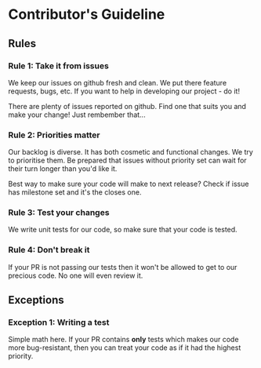 # Contributor's Guideline

## Rules

### Rule 1: Take it from issues

We keep our issues on github fresh and clean. We put there feature requests, bugs, etc.
If you want to help in developing our project - do it!

There are plenty of issues reported on github. Find one that suits you and make your change! Just rembember that...

### Rule 2: Priorities matter

Our backlog is diverse. It has both cosmetic and functional changes. We try to prioritise them.
Be prepared that issues without priority set can wait for their turn longer than you'd like it.

Best way to make sure your code will make to next release? Check if issue has milestone set and it's the closes one.

### Rule 3: Test your changes

We write unit tests for our code, so make sure that your code is tested.

### Rule 4: Don't break it

If your PR is not passing our tests then it won't be allowed to get to our precious code. No one will even review it.

## Exceptions

### Exception 1: Writing a test

Simple math here. If your PR contains **only** tests which makes our code more bug-resistant,
then you can treat your code as if it had the highest priority.
